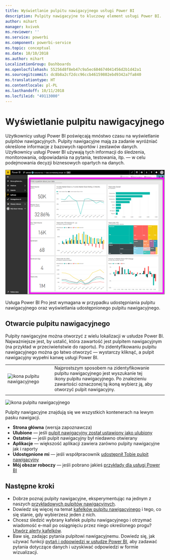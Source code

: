 ```yaml
---
title: Wyświetlanie pulpitu nawigacyjnego usługi Power BI
description: Pulpity nawigacyjne to kluczowy element usługi Power BI.
author: mihart
manager: kvivek
ms.reviewer: ''
ms.service: powerbi
ms.component: powerbi-service
ms.topic: conceptual
ms.date: 10/10/2018
ms.author: mihart
LocalizationGroup: Dashboards
ms.openlocfilehash: 55256d8f8eb47c9a5ec604674041456d2b1d42a1
ms.sourcegitcommit: dc8b8a2cf2dcc96ccb46159802ebd9342a7fa840
ms.translationtype: HT
ms.contentlocale: pl-PL
ms.lasthandoff: 10/11/2018
ms.locfileid: "49113000"
---
```

# <a name="view-a-dashboard"></a>Wyświetlanie pulpitu nawigacyjnego
Użytkownicy usługi Power BI poświęcają mnóstwo czasu na wyświetlanie pulpitów nawigacyjnych. Pulpity nawigacyjne mają za zadanie wyróżniać określone informacje z bazowych raportów i zestawów danych. Użytkownicy usługi Power BI używają tych informacji do śledzenia, monitorowania, odpowiadania na pytania, testowania, itp. — w celu podejmowania decyzji biznesowych opartych na danych.

![pulpit nawigacyjny](media/end-user-dashboard-open/power-bi-new-dash.png)


Usługa Power BI Pro jest wymagana w przypadku udostępniania pulpitu nawigacyjnego oraz wyświetlania udostępnionego pulpitu nawigacyjnego.

## <a name="open-a-dashboard"></a>Otwarcie pulpitu nawigacyjnego
Pulpity nawigacyjne można otworzyć z wielu lokalizacji w usłudze Power BI.  Najważniejsze jest, by ustalić, która zawartość jest pulpitem nawigacyjnym (na przykład w przeciwieństwie do raportu). Po zidentyfikowaniu pulpitu nawigacyjnego można go łatwo otworzyć — wystarczy kliknąć, a pulpit nawigacyjny wypełni kanwę usługi Power BI.


|              |         |
|------------|--------------------------------|
|![ikona pulpitu nawigacyjnego](media/end-user-dashboard-open/power-bi-dashboard-icon.png)      |Najprostszym sposobem na zidentyfikowanie pulpitu nawigacyjnego jest wyszukanie tej <br>ikony pulpitu nawigacyjnego. Po znalezieniu zawartości oznaczonej tą ikoną wybierz ją, aby otworzyć pulpit nawigacyjny. |
|                    |          |

![ikona pulpitu nawigacyjnego](media/end-user-dashboard-open/opendash.gif)
 

<!--insert aGIF-->

Pulpity nawigacyjne znajdują się we wszystkich kontenerach na lewym pasku nawigacji. 
- **Strona główna** (wersja zapoznawcza)
- **Ulubione** — jeśli [pulpit nawigacyjny został ustawiony jako ulubiony](end-user-favorite.md)
- **Ostatnie** — jeśli pulpit nawigacyjny był niedawno otwierany
- **Aplikacje** — większość aplikacji zawiera zarówno pulpity nawigacyjne jak i raporty
- **Udostępnione mi** — jeśli współpracownik [udostępnił Tobie pulpit nawigacyjny](end-user-shared-with-me.md)
- **Mój obszar roboczy** — jeśli pobrano jakieś [przykłady dla usługi Power BI](../sample-datasets.md)


## <a name="next-steps"></a>Następne kroki
* Dobrze poznaj pulpity nawigacyjne, eksperymentując na jednym z naszych [przykładowych pulpitów nawigacyjnych](../sample-tutorial-connect-to-the-samples.md).
* Dowiedz się więcej na temat [kafelków pulpitu nawigacyjnego](end-user-tiles.md) i tego, co się stanie, gdy wybierzesz jeden z nich.
* Chcesz śledzić wybrany kafelek pulpitu nawigacyjnego i otrzymać wiadomość e-mail po osiągnięciu przez niego określonego progu? [Utwórz alerty kafelków](end-user-alerts.md).
* Baw się, zadając pytania pulpitowi nawigacyjnemu. Dowiedz się, jak używać funkcji [pytań i odpowiedzi w usłudze Power BI](end-user-q-and-a.md), aby zadawać pytania dotyczące danych i uzyskiwać odpowiedzi w formie wizualizacji. 